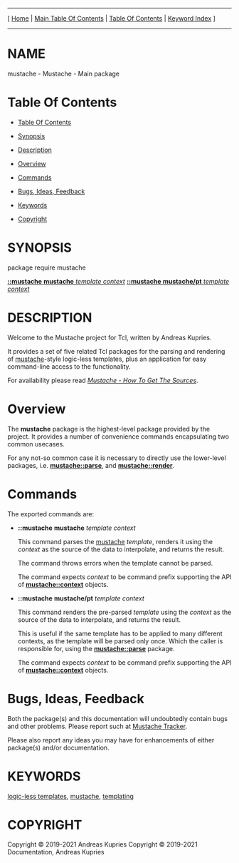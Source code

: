 
[//000000001]: # (mustache \- Mustache\. Packages for logic\-less templating)
[//000000002]: # (Generated from file 'mustache\.man' by tcllib/doctools with format 'markdown')
[//000000003]: # (Copyright &copy; 2019\-2021 Andreas Kupries)
[//000000004]: # (Copyright &copy; 2019\-2021 Documentation, Andreas Kupries)
[//000000005]: # (mustache\(n\) 1 doc "Mustache\. Packages for logic\-less templating")

<hr> [ <a href="../../../../../../home">Home</a> &#124; <a
href="../../toc.md">Main Table Of Contents</a> &#124; <a
href="../toc.md">Table Of Contents</a> &#124; <a
href="../../index.md">Keyword Index</a> ] <hr>

# NAME

mustache \- Mustache \- Main package

# <a name='toc'></a>Table Of Contents

  - [Table Of Contents](#toc)

  - [Synopsis](#synopsis)

  - [Description](#section1)

  - [Overview](#section2)

  - [Commands](#section3)

  - [Bugs, Ideas, Feedback](#section4)

  - [Keywords](#keywords)

  - [Copyright](#copyright)

# <a name='synopsis'></a>SYNOPSIS

package require mustache

[__::mustache__ __mustache__ *template* *context*](#1)
[__::mustache__ __mustache/pt__ *template* *context*](#2)

# <a name='description'></a>DESCRIPTION

Welcome to the Mustache project for Tcl, written by Andreas Kupries\.

It provides a set of five related Tcl packages for the parsing and rendering of
[mustache](https://mustache\.github\.io/)\-style logic\-less templates, plus an
application for easy command\-line access to the functionality\.

For availability please read *[Mustache \- How To Get The
Sources](mustache\_howto\_get\_sources\.md)*\.

# <a name='section2'></a>Overview

The __mustache__ package is the highest\-level package provided by the
project\. It provides a number of convenience commands encapsulating two common
usecases\.

For any not\-so common case it is necessary to directly use the lower\-level
packages, i\.e\. __[mustache::parse](mustache\_parse\.md)__, and
__[mustache::render](mustache\_render\.md)__\.

# <a name='section3'></a>Commands

The exported commands are:

  - <a name='1'></a>__::mustache__ __mustache__ *template* *context*

    This command parses the [mustache](https://mustache\.github\.io/)
    *template*, renders it using the *context* as the source of the data to
    interpolate, and returns the result\.

    The command throws errors when the template cannot be parsed\.

    The command expects *context* to be command prefix supporting the API of
    __[mustache::context](mustache\_context\.md)__ objects\.

  - <a name='2'></a>__::mustache__ __mustache/pt__ *template* *context*

    This command renders the pre\-parsed *template* using the *context* as
    the source of the data to interpolate, and returns the result\.

    This is useful if the same template has to be applied to many different
    contexts, as the template will be parsed only once\. Which the caller is
    responsible for, using the __[mustache::parse](mustache\_parse\.md)__
    package\.

    The command expects *context* to be command prefix supporting the API of
    __[mustache::context](mustache\_context\.md)__ objects\.

# <a name='section4'></a>Bugs, Ideas, Feedback

Both the package\(s\) and this documentation will undoubtedly contain bugs and
other problems\. Please report such at [Mustache
Tracker](https://core\.tcl\-lang\.org/akupries/mustache)\.

Please also report any ideas you may have for enhancements of either package\(s\)
and/or documentation\.

# <a name='keywords'></a>KEYWORDS

[logic\-less templates](\.\./\.\./index\.md\#logic\_less\_templates),
[mustache](\.\./\.\./index\.md\#mustache),
[templating](\.\./\.\./index\.md\#templating)

# <a name='copyright'></a>COPYRIGHT

Copyright &copy; 2019\-2021 Andreas Kupries
Copyright &copy; 2019\-2021 Documentation, Andreas Kupries
